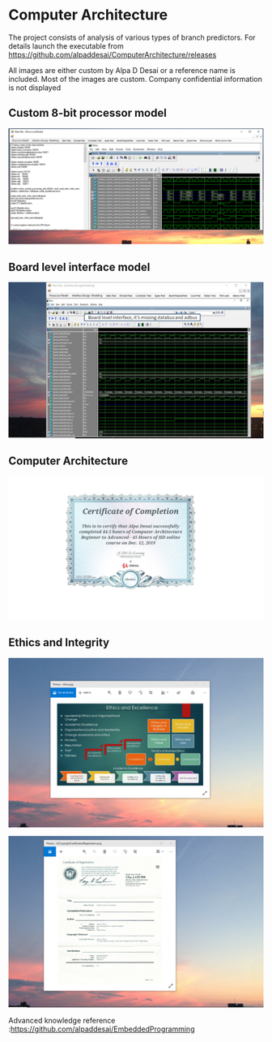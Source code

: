 # Computer Architecture

The project consists of analysis of various types of branch predictors. For details launch the executable from https://github.com/alpaddesai/ComputerArchitecture/releases 

All images are either custom by Alpa D Desai or a reference name is included. Most of the images are custom. Company confidential information is not displayed 

## Custom 8-bit processor model
![image](MainTabImage.png)

## Board level interface model
![image](boardlevelinterface.png)

## Computer Architecture
![image](ComputerArchitecture.jpg)

## Ethics and Integrity
![image](EthicsandExcellence.png)

![image](USCopyrightCertificate.png)

Advanced knowledge reference :https://github.com/alpaddesai/EmbeddedProgramming
